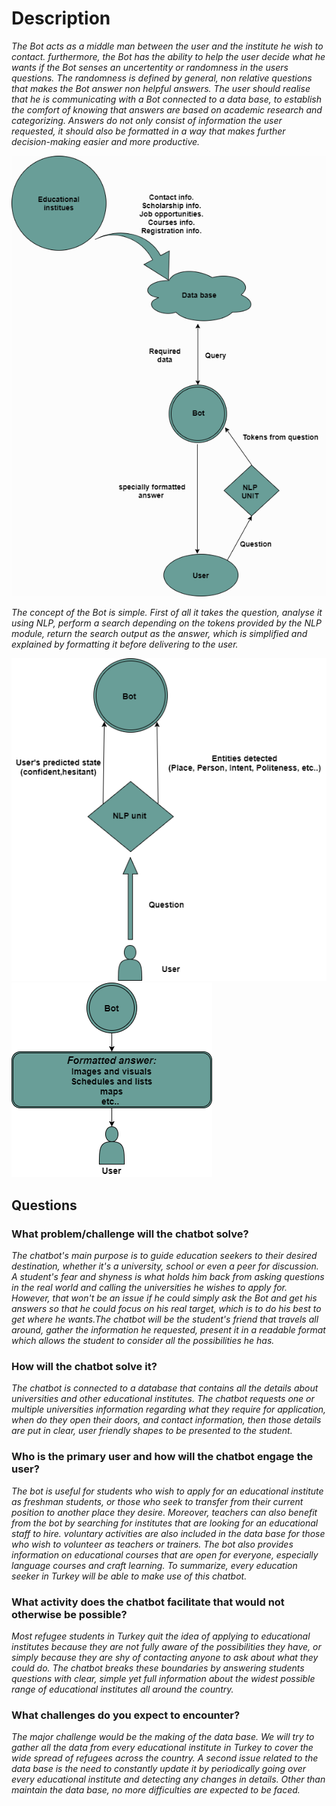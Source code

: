 # Description

*The Bot acts as a middle man between the user and the institute he wish to contact. furthermore, the Bot has the ability to help the user decide what he wants if the Bot senses an uncertentity or randomness in the users questions. The randomness is defined by general, non relative questions that makes the Bot answer non helpful answers. The user should realise that he is communicating with a Bot connected to a data base, to establish the comfort of knowing that answers are based on academic research and categorizing. Answers do not only consist of information the user requested, it should also be formatted in a way that makes further decision-making easier and more productive.*
  
  
![](1.png)
 
 *The concept of the Bot is simple. First of all it takes the question, analyse it using NLP, perform a search depending on the tokens provided by the NLP module, return the search output as the answer, which is simplified and explained by formatting it before delivering to the user.*
 

![](Untitled%20Diagram2.png)
![](Untitled%20Diagram3.png)

## Questions

### What problem/challenge will the chatbot solve? 
*The chatbot's main purpose is to guide education seekers to their desired destination, whether it's a university, school or even a peer for discussion. A student's fear and shyness is what holds him back from asking questions in the real world and calling the universities he wishes to apply for. However, that won't be an issue if he could simply ask the Bot and get his answers so that he could focus on his real target, which is to do his best to get where he wants.The chatbot will be the student's friend that travels all around, gather the information he requested, present it in a readable format which allows the student to consider all the possibilities he has.*

### How will the chatbot solve it?
*The chatbot is connected to a database that contains all the details about universities and other educational institutes. The chatbot requests one or multiple universities information regarding what they require for application, when do they open their doors, and contact information, then those details are put in clear, user friendly shapes to be presented to the student.*

### Who is the primary user and how will the chatbot engage the user?
*The bot is useful for students who wish to apply for an educational institute as freshman students, or those who seek to transfer from their current position to another place they desire. Moreover, teachers can also benefit from the bot by searching for institutes that are looking for an educational staff to hire. voluntary activities are also included in the data base for those who wish to volunteer as teachers or trainers. The bot also provides information on educational courses that are open for everyone, especially language courses and craft learning. To summarize, every education  seeker in Turkey will be able to make use of this chatbot.* 

### What activity does the chatbot facilitate that would not otherwise be possible? 
*Most refugee students in Turkey quit the idea of applying to educational institutes because they are not fully aware of the possibilities they have, or simply because they are shy of contacting anyone to ask about what they could do. The chatbot breaks these boundaries by answering students questions with clear, simple yet full information about the widest possible range of educational institutes all around the country.*

### What challenges do you expect to encounter?
*The major challenge would be the making of the data base. We will try to gather all the data from every educational institute in Turkey to cover the wide spread of refugees across the country. A second issue related to the data base is the need to constantly update it by periodically going over every educational institute and detecting any changes in details. Other than maintain the data base, no more difficulties are expected to be faced.*




